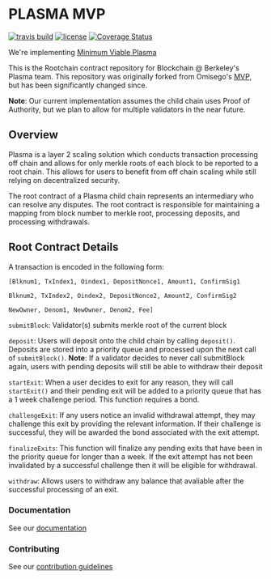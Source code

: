# PLASMA MVP

[![travis build](https://travis-ci.org/FourthState/plasma-mvp-rootchain.svg?branch=master)](https://travis-ci.org/FourthState/plasma-mvp-rootchain)
[![license](https://img.shields.io/github/license/FourthState/plasma-mvp-rootchain.svg)](https://github.com/FourthState/plasma-mvp-rootchain/blob/master/LICENSE)
[![Coverage Status](https://coveralls.io/repos/github/FourthState/plasma-mvp-rootchain/badge.svg?branch=master)](https://coveralls.io/github/FourthState/plasma-mvp-rootchain?branch=master)

We're implementing [Minimum Viable Plasma](https://ethresear.ch/t/minimal-viable-plasma/426)

This is the Rootchain contract repository for Blockchain @ Berkeley's Plasma team. This repository was originally forked from Omisego's [MVP](https://github.com/omisego/plasma-mvp), but has been significantly changed since.

**Note**: Our current implementation assumes the child chain uses Proof of Authority, but we plan to allow for multiple validators in the near future.  

## Overview
Plasma is a layer 2 scaling solution which conducts transaction processing off chain and allows for only merkle roots of each block to be reported to a root chain. This allows for users to benefit from off chain scaling while still relying on decentralized security.

The root contract of a Plasma child chain represents an intermediary who can resolve any disputes. The root contract is responsible for maintaining a mapping from block number to merkle root, processing deposits, and processing withdrawals.

## Root Contract Details
A transaction is encoded in the following form:

```
[Blknum1, TxIndex1, Oindex1, DepositNonce1, Amount1, ConfirmSig1  

Blknum2, TxIndex2, Oindex2, DepositNonce2, Amount2, ConfirmSig2  

NewOwner, Denom1, NewOwner, Denom2, Fee]
```


``submitBlock``: Validator(s) submits merkle root of the current block

``deposit``: Users will deposit onto the child chain by calling ``deposit()``. Deposits are stored into a priority queue and processed upon the next call of ``submitBlock()``. **Note**: If a validator decides to never call submitBlock again, users with pending deposits will still be able to withdraw their deposit

``startExit``: When a user decides to exit for any reason, they will call ``startExit()`` and their pending exit will be added to a priority queue that has a 1 week challenge period. This function requires a bond.

``challengeExit``: If any users notice an invalid withdrawal attempt, they may challenge this exit by providing the relevant information. If their challenge is successful, they will be awarded the bond associated with the exit attempt.

``finalizeExits``: This function will finalize any pending exits that have been in the priority queue for longer than a week. If the exit attempt has not been invalidated by a successful challenge then it will be eligible for withdrawal.

``withdraw``: Allows users to withdraw any balance that avaliable after the successful processing of an exit.

### Documentation

See our [documentation](https://github.com/FourthState/plasma-mvp-rootchain/blob/master/docs/rootchainFunctions.md) 


### Contributing

See our [contribution guidelines](https://github.com/FourthState/plasma-mvp-rootchain/blob/master/CONTRIBUTING.md)
